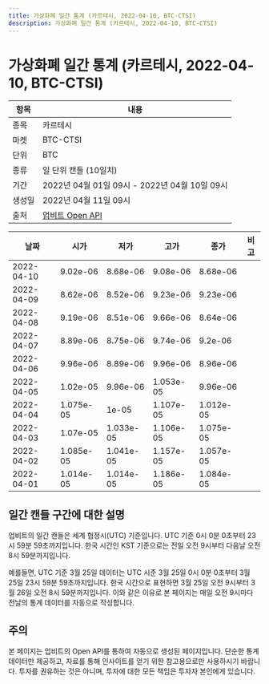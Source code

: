 ```yaml
---
title: 가상화폐 일간 통계 (카르테시, 2022-04-10, BTC-CTSI)
description: 가상화폐 일간 통계 (카르테시, 2022-04-10, BTC-CTSI)
---
```



가상화폐 일간 통계 (카르테시, 2022-04-10, BTC-CTSI)
===

|항목|내용|
|--|--|
|종목|카르테시|
|마켓|BTC-CTSI|
|단위|BTC|
|종류|일 단위 캔들 (10일치)|
|기간|2022년 04월 01일 09시 - 2022년 04월 10일 09시|
|생성일|2022년 04월 11일 09시|
|출처|[업비트 Open API](https://docs.upbit.com)|


|날짜|시가|저가|고가|종가|비고|
|--|--|--|--|--|--|
|2022-04-10|9.02e-06|8.68e-06|9.08e-06|8.68e-06|    |
|2022-04-09|8.62e-06|8.52e-06|9.23e-06|9.23e-06|    |
|2022-04-08|9.19e-06|8.51e-06|9.66e-06|8.64e-06|    |
|2022-04-07|8.89e-06|8.75e-06|9.74e-06|9.2e-06|    |
|2022-04-06|9.96e-06|8.89e-06|9.96e-06|8.96e-06|    |
|2022-04-05|1.02e-05|9.96e-06|1.053e-05|9.96e-06|    |
|2022-04-04|1.075e-05|1e-05|1.107e-05|1.012e-05|    |
|2022-04-03|1.07e-05|1.033e-05|1.106e-05|1.075e-05|    |
|2022-04-02|1.085e-05|1.041e-05|1.157e-05|1.057e-05|    |
|2022-04-01|1.014e-05|1.014e-05|1.186e-05|1.084e-05|    |


일간 캔들 구간에 대한 설명
---


업비트의 일간 캔들은 세계 협정시(UTC) 기준입니다. 
UTC 기준 0시 0분 0초부터 23시 59분 59초까지입니다. 
한국 시간인 KST 기준으로는 전일 오전 9시부터 다음날 오전 8시 59분까지입니다. 


예를들면, UTC 기준 3월 25일 데이터는 UTC 시준 3월 25일 0시 0분 0초부터 3월 25일 23시 59분 59초까지입니다. 
한국 시간으로 표현하면 3월 25일 오전 9시부터 3월 26일 오전 8시 59분까지입니다. 
이와 같은 이유로 본 페이지는 매일 오전 9시마다 전날의 통계 데이터를 자동으로 작성합니다. 


주의
---


본 페이지는 업비트의 Open API를 통하여 자동으로 생성된 페이지입니다. 
단순한 통계 데이터만 제공하고, 자료를 통해 인사이트를 얻기 위한 참고용으로만 사용하시기 바랍니다. 
투자를 권유하는 것은 아니며, 투자에 대한 모든 책임은 투자자 본인에게 있습니다. 
